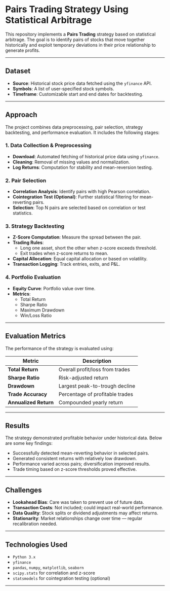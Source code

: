 
# Pairs Trading Strategy Using Statistical Arbitrage

This repository implements a **Pairs Trading** strategy based on statistical arbitrage. The goal is to identify pairs of stocks that move together historically and exploit temporary deviations in their price relationship to generate profits.

---

## Dataset

- **Source**: Historical stock price data fetched using the `yfinance` API.
- **Symbols**: A list of user-specified stock symbols.
- **Timeframe**: Customizable start and end dates for backtesting.

---

## Approach

The project combines data preprocessing, pair selection, strategy backtesting, and performance evaluation. It includes the following stages:

### 1. Data Collection & Preprocessing
- **Download**: Automated fetching of historical price data using `yfinance`.
- **Cleaning**: Removal of missing values and normalization.
- **Log Returns**: Computation for stability and mean-reversion testing.

### 2. Pair Selection
- **Correlation Analysis**: Identify pairs with high Pearson correlation.
- **Cointegration Test (Optional)**: Further statistical filtering for mean-reverting pairs.
- **Selection**: Top N pairs are selected based on correlation or test statistics.

### 3. Strategy Backtesting
- **Z-Score Computation**: Measure the spread between the pair.
- **Trading Rules**:
  - Long one asset, short the other when z-score exceeds threshold.
  - Exit trades when z-score returns to mean.
- **Capital Allocation**: Equal capital allocation or based on volatility.
- **Transaction Logging**: Track entries, exits, and P&L.

### 4. Portfolio Evaluation
- **Equity Curve**: Portfolio value over time.
- **Metrics**:
  - Total Return
  - Sharpe Ratio
  - Maximum Drawdown
  - Win/Loss Ratio

---

## Evaluation Metrics

The performance of the strategy is evaluated using:

| Metric              | Description                                  |
|---------------------|----------------------------------------------|
| **Total Return**    | Overall profit/loss from trades              |
| **Sharpe Ratio**    | Risk-adjusted return                         |
| **Drawdown**        | Largest peak-to-trough decline               |
| **Trade Accuracy**  | Percentage of profitable trades              |
| **Annualized Return** | Compounded yearly return                   |

---

## Results

The strategy demonstrated profitable behavior under historical data. Below are some key findings:

- Successfully detected mean-reverting behavior in selected pairs.
- Generated consistent returns with relatively low drawdown.
- Performance varied across pairs; diversification improved results.
- Trade timing based on z-score thresholds proved effective.

---

## Challenges

- **Lookahead Bias**: Care was taken to prevent use of future data.
- **Transaction Costs**: Not included; could impact real-world performance.
- **Data Quality**: Stock splits or dividend adjustments may affect returns.
- **Stationarity**: Market relationships change over time — regular recalibration needed.

---

## Technologies Used

- `Python 3.x`
- `yfinance`
- `pandas`, `numpy`, `matplotlib`, `seaborn`
- `scipy.stats` for correlation and z-score
- `statsmodels` for cointegration testing (optional)

---
